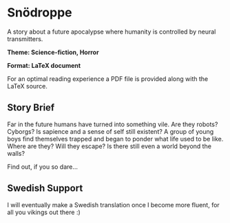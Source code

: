 # Snödroppe
A story about a future apocalypse where humanity is controlled by neural transmitters.

__Theme: Science-fiction, Horror__

__Format: LaTeX document__

For an optimal reading experience a PDF file is provided along with the LaTeX source.

## Story Brief

Far in the future humans have turned into something vile. Are they robots? Cyborgs? Is sapience and a sense of self still existent? A group of young boys find themselves trapped and began to ponder what life used to be like. Where are they? Will they escape? Is there still even a world beyond the walls?

Find out, if you so dare...

## Swedish Support

I will eventually make a Swedish translation once I become more fluent, for all you vikings out there :)
